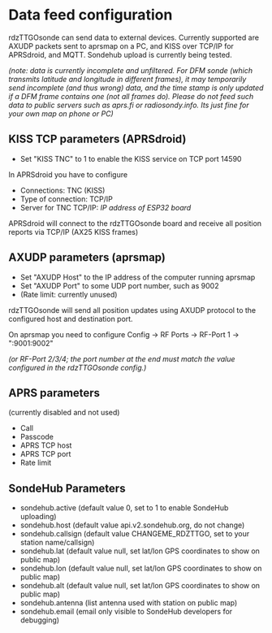 # Data feed configuration

rdzTTGOsonde can send data to external devices. Currently supported are AXUDP packets sent to aprsmap on a PC, and KISS over TCP/IP for APRSdroid, and MQTT.  Sondehub upload is currently being tested.

_(note: data is currently incomplete and unfiltered. For DFM sonde (which transmits latitude and longitude in different frames), it may temporarily send incomplete (and thus wrong) data, and the time stamp is only updated if a DFM frame contains one (not all frames do). Please do not feed such data to public servers such as aprs.fi or radiosondy.info. Its just fine for your own map on phone or PC)_

## KISS TCP parameters (APRSdroid)
* Set "KISS TNC" to 1 to enable the KISS service on TCP port 14590

In APRSdroid you have to configure
* Connections: TNC (KISS)
* Type of connection: TCP/IP
* Server for TNC TCP/IP: _IP address of ESP32 board_

APRSdroid will connect to the rdzTTGOsonde board and receive all position reports via TCP/IP (AX25 KISS frames)

## AXUDP parameters (aprsmap)
* Set "AXUDP Host" to the IP address of the computer running aprsmap
* Set "AXUDP Port" to some UDP port number, such as 9002
* (Rate limit: currently unused)

rdzTTGOsonde will send all position updates using AXUDP protocol to the configured host and destination port.

On aprsmap you need to configure
Config -> RF Ports -> RF-Port 1 -> ":9001:9002"

_(or RF-Port 2/3/4; the port number at the end must match the value configured in the rdzTTGOsonde config.)_

## APRS parameters
(currently disabled and not used)
* Call
* Passcode
* APRS TCP host
* APRS TCP port
* Rate limit

## SondeHub Parameters

* sondehub.active (default value 0, set to 1 to enable SondeHub uploading)
* sondehub.host (default value api.v2.sondehub.org, do not change)
* sondehub.callsign (default value CHANGEME_RDZTTGO, set to your station name/callsign)
* sondehub.lat (default value null, set lat/lon GPS coordinates to show on public map)
* sondehub.lon (default value null, set lat/lon  GPS coordinates to show on public map)
* sondehub.alt (default value null, set lat/lon  GPS coordinates to show on public map)
* sondehub.antenna (list antenna used with station on public map)
* sondehub.email (email only visible to SondeHub developers for debugging)
